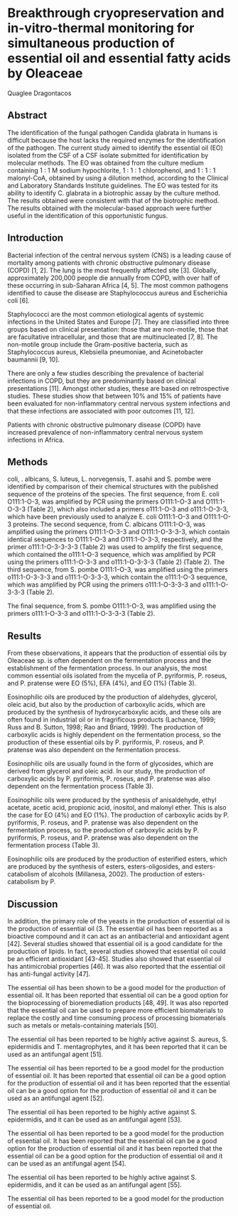 # Breakthrough cryopreservation and in-vitro-thermal monitoring for simultaneous production of essential oil and essential fatty acids by Oleaceae
Quaglee Dragontacos


## Abstract
The identification of the fungal pathogen Candida glabrata in humans is difficult because the host lacks the required enzymes for the identification of the pathogen. The current study aimed to identify the essential oil (EO) isolated from the CSF of a CSF isolate submitted for identification by molecular methods. The EO was obtained from the culture medium containing 1 : 1 M sodium hypochlorite, 1 : 1 : 1 chlorophenol, and 1 : 1 : 1 malonyl-CoA, obtained by using a dilution method, according to the Clinical and Laboratory Standards Institute guidelines. The EO was tested for its ability to identify C. glabrata in a biotrophic assay by the culture method. The results obtained were consistent with that of the biotrophic method. The results obtained with the molecular-based approach were further useful in the identification of this opportunistic fungus.


## Introduction
Bacterial infection of the central nervous system (CNS) is a leading cause of mortality among patients with chronic obstructive pulmonary disease (COPD) [1, 2]. The lung is the most frequently affected site [3]. Globally, approximately 200,000 people die annually from COPD, with over half of these occurring in sub-Saharan Africa [4, 5]. The most common pathogens identified to cause the disease are Staphylococcus aureus and Escherichia coli [6].

Staphylococci are the most common etiological agents of systemic infections in the United States and Europe [7]. They are classified into three groups based on clinical presentation: those that are non-motile, those that are facultative intracellular, and those that are multinucleated [7, 8]. The non-motile group include the Gram-positive bacteria, such as Staphylococcus aureus, Klebsiella pneumoniae, and Acinetobacter baumannii [9, 10].

There are only a few studies describing the prevalence of bacterial infections in COPD, but they are predominantly based on clinical presentations [11]. Amongst other studies, these are based on retrospective studies. These studies show that between 10% and 15% of patients have been evaluated for non-inflammatory central nervous system infections and that these infections are associated with poor outcomes [11, 12].

Patients with chronic obstructive pulmonary disease (COPD) have increased prevalence of non-inflammatory central nervous system infections in Africa.


## Methods
coli, . albicans, S. luteus, L. norvegensis, T. asahii and S. pombe were identified by comparison of their chemical structures with the published sequence of the proteins of the species. The first sequence, from E. coli O111:1-O-3, was amplified by PCR using the primers O111:1-O-3 and O111:1-O-3-3 (Table 2), which also included a primers o111:1-O-3 and o111:1-O-3-3, which have been previously used to analyze E. coli O111:1-O-3 and O111:1-O-3 proteins. The second sequence, from C. albicans O111:1-O-3, was amplified using the primers O111:1-O-3-3 and O111:1-O-3-3-3, which contain identical sequences to O111:1-O-3 and O111:1-O-3-3, respectively, and the primer o111:1-O-3-3-3-3 (Table 2) was used to amplify the first sequence, which contained the o111:1-O-3 sequence, which was amplified by PCR using the primers o111:1-O-3-3 and o111:1-O-3-3-3 (Table 2) (Table 2). The third sequence, from S. pombe O111:1-O-3, was amplified using the primers o111:1-O-3-3-3 and o111:1-O-3-3-3, which contain the o111:1-O-3 sequence, which was amplified by PCR using the primers o111:1-O-3-3-3 and o111:1-O-3-3-3 (Table 2).

The final sequence, from S. pombe O111:1-O-3, was amplified using the primers o111:1-O-3-3 and o111:1-O-3-3-3 (Table 2).


## Results

From these observations, it appears that the production of essential oils by Oleaceae sp. is often dependent on the fermentation process and the establishment of the fermentation process. In our analysis, the most common essential oils isolated from the mycelia of P. pyriformis, P. roseus, and P. pratense were EO (5%), EFA (4%), and EO (1%) (Table 3).

Eosinophilic oils are produced by the production of aldehydes, glycerol, oleic acid, but also by the production of carboxylic acids, which are produced by the synthesis of hydroxycarboxylic acids, and these oils are often found in industrial oil or in fragrificous products (Lachance, 1999; Russ and B. Sutton, 1998; Rao and Briard, 1999). The production of carboxylic acids is highly dependent on the fermentation process, so the production of these essential oils by P. pyriformis, P. roseus, and P. pratense was also dependent on the fermentation process.

Eosinophilic oils are usually found in the form of glycosides, which are derived from glycerol and oleic acid. In our study, the production of carboxylic acids by P. pyriformis, P. roseus, and P. pratense was also dependent on the fermentation process (Table 3).

Eosinophilic oils were produced by the synthesis of anisaldehyde, ethyl acetate, acetic acid, propionic acid, inositol, and malonyl ether. This is also the case for EO (4%) and EO (1%). The production of carboxylic acids by P. pyriformis, P. roseus, and P. pratense was also dependent on the fermentation process, so the production of carboxylic acids by P. pyriformis, P. roseus, and P. pratense was also dependent on the fermentation process (Table 3).

Eosinophilic oils are produced by the production of esterified esters, which are produced by the synthesis of esters, esters-oligosides, and esters-catabolism of alcohols (Millanesa, 2002). The production of esters-catabolism by P.


## Discussion

In addition, the primary role of the yeasts in the production of essential oil is the production of essential oil (3. The essential oil has been reported as a bioactive compound and it can act as an antibacterial and antioxidant agent [42]. Several studies showed that essential oil is a good candidate for the production of lipids. In fact, several studies showed that essential oil could be an efficient antioxidant [43-45]. Studies also showed that essential oil has antimicrobial properties [46]. It was also reported that the essential oil has anti-fungal activity [47].

The essential oil has been shown to be a good model for the production of essential oil. It has been reported that essential oil can be a good option for the bioprocessing of bioremediation products [48, 49]. It was also reported that the essential oil can be used to prepare more efficient biomaterials to replace the costly and time consuming process of processing biomaterials such as metals or metals-containing materials [50].

The essential oil has been reported to be highly active against S. aureus, S. epidermidis and T. mentagrophytes, and it has been reported that it can be used as an antifungal agent [51].

The essential oil has been reported to be a good model for the production of essential oil. It has been reported that essential oil can be a good option for the production of essential oil and it has been reported that the essential oil can be a good option for the production of essential oil and it can be used as an antifungal agent [52].

The essential oil has been reported to be highly active against S. epidermidis, and it can be used as an antifungal agent [53].

The essential oil has been reported to be a good model for the production of essential oil. It has been reported that the essential oil can be a good option for the production of essential oil and it has been reported that the essential oil can be a good option for the production of essential oil and it can be used as an antifungal agent [54].

The essential oil has been reported to be highly active against S. epidermidis, and it can be used as an antifungal agent [55].

The essential oil has been reported to be a good model for the production of essential oil.
